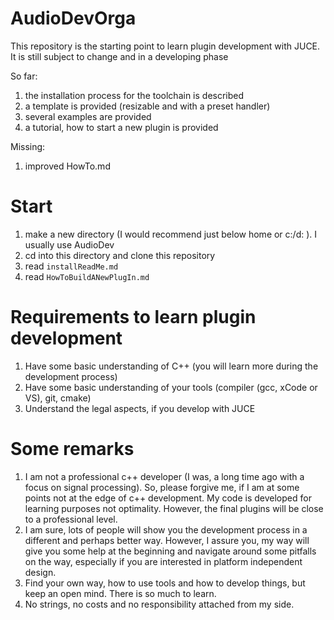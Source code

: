 # AudioDevOrga
This repository is the starting point to learn plugin development with JUCE.
It is still subject to change and in a developing phase

So far:
1. the installation process for the toolchain is described
2. a template is provided (resizable and with a preset handler)
3. several examples are provided
4. a tutorial, how to start a new plugin is provided

Missing:
1. improved HowTo.md


# Start

1. make a new directory (I would recommend just below home or c:/d: ). I usually use AudioDev
2. cd into this directory and clone this repository
3. read ``installReadMe.md``
4. read ``HowToBuildANewPlugIn.md``

# Requirements to learn plugin development

1. Have some basic understanding of C++ (you will learn more during the development process)
2. Have some basic understanding of your tools (compiler (gcc, xCode or VS), git, cmake)
3. Understand the legal aspects, if you develop with JUCE

# Some remarks

1. I am not a professional c++ developer (I was, a long time ago with a focus on signal processing). So, please forgive me, if I am at some points not at the edge of c++ development. My code is developed for learning purposes not optimality. However, the final plugins will be close to a professional level.
2. I am sure, lots of people will show you the development process in a different and perhaps better way. However, I assure you, my way will give you some help at the beginning and navigate around some pitfalls on the way, especially if you are interested in platform independent design.
3. Find your own way, how to use tools and how to develop things, but keep an open mind. There is so much to learn.
4. No strings, no costs and no responsibility attached from my side.



